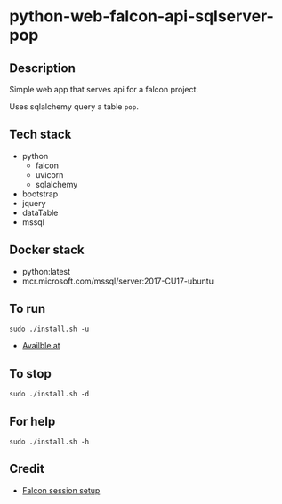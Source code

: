 # python-web-falcon-api-sqlserver-pop

## Description
Simple web app that serves api
for a falcon project.

Uses sqlalchemy query a table `pop`.

## Tech stack
- python
  - falcon
  - uvicorn
  - sqlalchemy
- bootstrap
- jquery
- dataTable
- mssql

## Docker stack
- python:latest
- mcr.microsoft.com/mssql/server:2017-CU17-ubuntu

## To run
`sudo ./install.sh -u`
- [Availble at](http://localhost/dogs)

## To stop
`sudo ./install.sh -d`

## For help
`sudo ./install.sh -h`

## Credit
- [Falcon session setup](https://eshlox.net/2019/05/28/integrate-sqlalchemy-with-falcon-framework-second-version)
